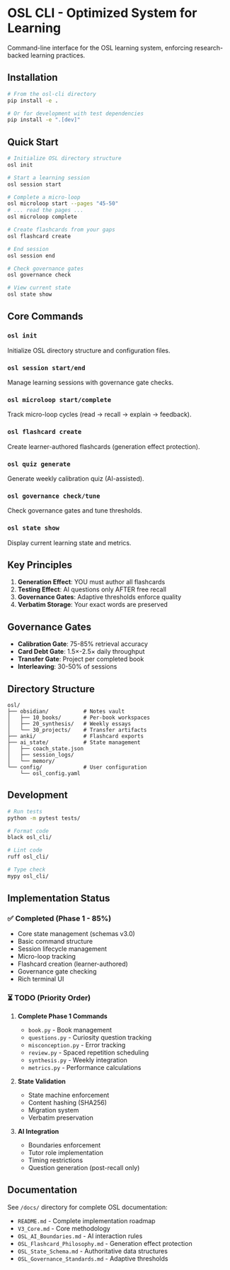 # OSL CLI - Optimized System for Learning

Command-line interface for the OSL learning system, enforcing research-backed learning practices.

## Installation

```bash
# From the osl-cli directory
pip install -e .

# Or for development with test dependencies
pip install -e ".[dev]"
```

## Quick Start

```bash
# Initialize OSL directory structure
osl init

# Start a learning session
osl session start

# Complete a micro-loop
osl microloop start --pages "45-50"
# ... read the pages ...
osl microloop complete

# Create flashcards from your gaps
osl flashcard create

# End session
osl session end

# Check governance gates
osl governance check

# View current state
osl state show
```

## Core Commands

### `osl init`
Initialize OSL directory structure and configuration files.

### `osl session start/end`
Manage learning sessions with governance gate checks.

### `osl microloop start/complete`
Track micro-loop cycles (read → recall → explain → feedback).

### `osl flashcard create`
Create learner-authored flashcards (generation effect protection).

### `osl quiz generate`
Generate weekly calibration quiz (AI-assisted).

### `osl governance check/tune`
Check governance gates and tune thresholds.

### `osl state show`
Display current learning state and metrics.

## Key Principles

1. **Generation Effect**: YOU must author all flashcards
2. **Testing Effect**: AI questions only AFTER free recall
3. **Governance Gates**: Adaptive thresholds enforce quality
4. **Verbatim Storage**: Your exact words are preserved

## Governance Gates

- **Calibration Gate**: 75-85% retrieval accuracy
- **Card Debt Gate**: 1.5×-2.5× daily throughput
- **Transfer Gate**: Project per completed book
- **Interleaving**: 30-50% of sessions

## Directory Structure

```
osl/
├── obsidian/           # Notes vault
│   ├── 10_books/       # Per-book workspaces  
│   ├── 20_synthesis/   # Weekly essays
│   └── 30_projects/    # Transfer artifacts
├── anki/               # Flashcard exports
├── ai_state/           # State management
│   ├── coach_state.json
│   ├── session_logs/
│   └── memory/
└── config/             # User configuration
    └── osl_config.yaml
```

## Development

```bash
# Run tests
python -m pytest tests/

# Format code
black osl_cli/

# Lint code
ruff osl_cli/

# Type check
mypy osl_cli/
```

## Implementation Status

### ✅ Completed (Phase 1 - 85%)
- Core state management (schemas v3.0)
- Basic command structure
- Session lifecycle management
- Micro-loop tracking
- Flashcard creation (learner-authored)
- Governance gate checking
- Rich terminal UI

### ⏳ TODO (Priority Order)

1. **Complete Phase 1 Commands**
   - `book.py` - Book management
   - `questions.py` - Curiosity question tracking
   - `misconception.py` - Error tracking
   - `review.py` - Spaced repetition scheduling
   - `synthesis.py` - Weekly integration
   - `metrics.py` - Performance calculations

2. **State Validation**
   - State machine enforcement
   - Content hashing (SHA256)
   - Migration system
   - Verbatim preservation

3. **AI Integration**
   - Boundaries enforcement
   - Tutor role implementation
   - Timing restrictions
   - Question generation (post-recall only)

## Documentation

See `/docs/` directory for complete OSL documentation:
- `README.md` - Complete implementation roadmap
- `V3_Core.md` - Core methodology
- `OSL_AI_Boundaries.md` - AI interaction rules
- `OSL_Flashcard_Philosophy.md` - Generation effect protection
- `OSL_State_Schema.md` - Authoritative data structures
- `OSL_Governance_Standards.md` - Adaptive thresholds